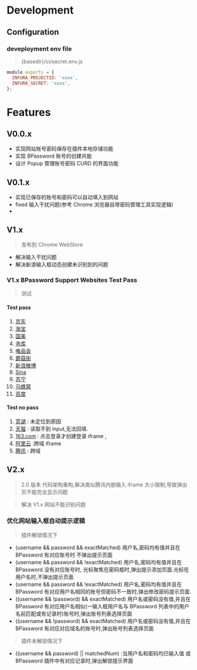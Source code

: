# Development

## Configuration

### deveployment env file

> {basedir}/ci/secret.env.js

```javascript
module.exports = {
  INFURA_PROJECTID: 'xxxx',
  INFURA_SECRET: 'xxxx',
};
```

# Features

## V0.0.x

- 实现网站账号密码保存在插件本地存储功能
- 实现 BPassword 账号的创建共能
- 设计 Popup 管理账号密码 CURD 的界面功能

## V0.1.x

- 实现已保存的账号和密码可以自动填入到网站
- fixed 输入干扰问题(参考 Chrome 浏览器自带密码管理工具实现逻辑)
-

## V1.x

> 发布到 Chrome WebStore

- 解决输入干扰问题
- 解决新浪输入框动态创建未识别到的问题

### V1.x BPassword Support Websites Test Pass

> 测试

#### Test pass

1. [京东](https://passport.jd.com/)
2. [淘宝](https://login.taobao.com/)
3. [国美](https://login.gome.com.cn/)
4. [寺库](https://passport.secoo.com/)
5. [唯品会](https://passport.vip.com/)
6. [蘑菇街](https://portal.mogu.com/)
7. [新浪微博](https://weibo.com/)
8. [Sina](https://www.sina.com.cn/)
9. [苏宁](https://passport.suning.com/)
10. [马蜂窝](https://passport.mafengwo.cn/)
11. [百度](https://www.baidu.com/)

#### Test no pass

1. [蓝湖](https://lanhuapp.com/) : 未定位到原因
2. [天猫](https://login.tmall.com/) : 读取不到 input,无法回填.
3. [163.com](https://www.163.com/) : 点击登录才创建登录 iframe ,
4. [阿里云](https://account.aliyun.com/) :跨域 iframe
5. [腾讯](https://*.qq.com/) : 跨域

## V2.x

> 2.0 版本 代码架构重构,解决类似腾讯内嵌输入 iframe 大小限制,导致弹出页不能完全显示问题

> 解决 V1.x 网站不能识别问题

### 优化网站输入框自动提示逻辑

> 插件解锁情况下

- (username && password && exactMatched) 用户名,密码均有值并且在 BPassword 有对应账号时 不弹出提示页面
- (username && password && !exactMatched) 用户名,密码均有值并且在 BPassword 没有对应账号时, 光标聚焦在密码框时,弹出提示添加页面.光标在用户名时,不弹出提示页面
- (username && password && !exactMatched) 用户名,密码均有值并且在 BPassword 有对应用户名相同的账号但密码不一致时,弹出修改密码提示页面.
- ((username && !password) && exactMatched) 用户名或密码没有值,并且在 BPassword 有对应用户名相似(一输入框用户名与 BPassword 列表中的用户名前匹配或有记录时)账号时,弹出账号列表选择页面
- ((username && !password) && exactMatched) 用户名或密码没有值,并且在 BPassword 有对应对应域名的账号时,弹出账号列表选择页面

> 插件未解锁情况下

- ((username && password) || matchedNum) :当用户名和密码均已输入值 或 BPassword 插件中有对应记录时,弹出解锁提示界面

